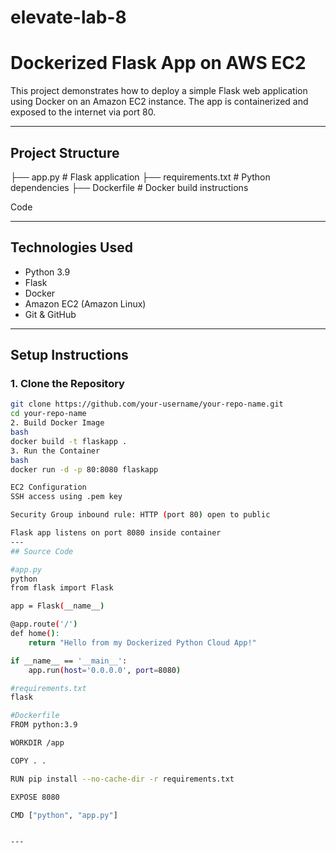 # elevate-lab-8
# Dockerized Flask App on AWS EC2

This project demonstrates how to deploy a simple Flask web application using Docker on an Amazon EC2 instance. The app is containerized and exposed to the internet via port 80.

---

## Project Structure

├── app.py # Flask application ├── requirements.txt # Python dependencies ├── Dockerfile # Docker build instructions

Code

---

## Technologies Used

- Python 3.9
- Flask
- Docker
- Amazon EC2 (Amazon Linux)
- Git & GitHub

---

## Setup Instructions

### 1. Clone the Repository

```bash
git clone https://github.com/your-username/your-repo-name.git
cd your-repo-name
2. Build Docker Image
bash
docker build -t flaskapp .
3. Run the Container
bash
docker run -d -p 80:8080 flaskapp

EC2 Configuration
SSH access using .pem key

Security Group inbound rule: HTTP (port 80) open to public

Flask app listens on port 8080 inside container
---
## Source Code

#app.py
python
from flask import Flask

app = Flask(__name__)

@app.route('/')
def home():
    return "Hello from my Dockerized Python Cloud App!"

if __name__ == '__main__':
    app.run(host='0.0.0.0', port=8080)

#requirements.txt
flask

#Dockerfile
FROM python:3.9

WORKDIR /app

COPY . .

RUN pip install --no-cache-dir -r requirements.txt

EXPOSE 8080

CMD ["python", "app.py"]


---

